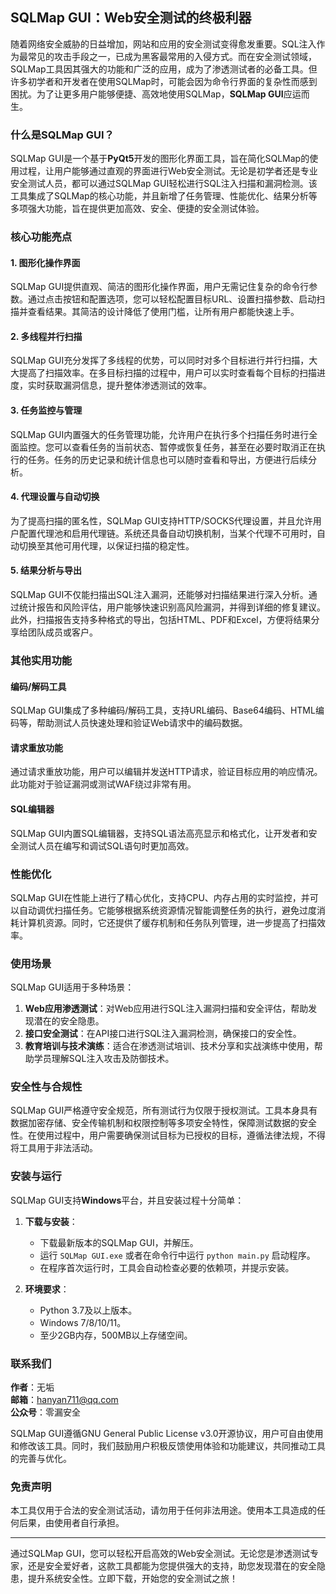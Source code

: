 ## SQLMap GUI：Web安全测试的终极利器

随着网络安全威胁的日益增加，网站和应用的安全测试变得愈发重要。SQL注入作为最常见的攻击手段之一，已成为黑客最常用的入侵方式。而在安全测试领域，SQLMap工具因其强大的功能和广泛的应用，成为了渗透测试者的必备工具。但许多初学者和开发者在使用SQLMap时，可能会因为命令行界面的复杂性而感到困扰。为了让更多用户能够便捷、高效地使用SQLMap，**SQLMap GUI**应运而生。

### 什么是SQLMap GUI？

SQLMap GUI是一个基于**PyQt5**开发的图形化界面工具，旨在简化SQLMap的使用过程，让用户能够通过直观的界面进行Web安全测试。无论是初学者还是专业安全测试人员，都可以通过SQLMap GUI轻松进行SQL注入扫描和漏洞检测。该工具集成了SQLMap的核心功能，并且新增了任务管理、性能优化、结果分析等多项强大功能，旨在提供更加高效、安全、便捷的安全测试体验。

### 核心功能亮点

#### 1. **图形化操作界面**
SQLMap GUI提供直观、简洁的图形化操作界面，用户无需记住复杂的命令行参数。通过点击按钮和配置选项，您可以轻松配置目标URL、设置扫描参数、启动扫描并查看结果。其简洁的设计降低了使用门槛，让所有用户都能快速上手。

#### 2. **多线程并行扫描**
SQLMap GUI充分发挥了多线程的优势，可以同时对多个目标进行并行扫描，大大提高了扫描效率。在多目标扫描的过程中，用户可以实时查看每个目标的扫描进度，实时获取漏洞信息，提升整体渗透测试的效率。

#### 3. **任务监控与管理**
SQLMap GUI内置强大的任务管理功能，允许用户在执行多个扫描任务时进行全面监控。您可以查看任务的当前状态、暂停或恢复任务，甚至在必要时取消正在执行的任务。任务的历史记录和统计信息也可以随时查看和导出，方便进行后续分析。

#### 4. **代理设置与自动切换**
为了提高扫描的匿名性，SQLMap GUI支持HTTP/SOCKS代理设置，并且允许用户配置代理池和启用代理链。系统还具备自动切换机制，当某个代理不可用时，自动切换至其他可用代理，以保证扫描的稳定性。

#### 5. **结果分析与导出**
SQLMap GUI不仅能扫描出SQL注入漏洞，还能够对扫描结果进行深入分析。通过统计报告和风险评估，用户能够快速识别高风险漏洞，并得到详细的修复建议。此外，扫描报告支持多种格式的导出，包括HTML、PDF和Excel，方便将结果分享给团队成员或客户。

### 其他实用功能

#### 编码/解码工具
SQLMap GUI集成了多种编码/解码工具，支持URL编码、Base64编码、HTML编码等，帮助测试人员快速处理和验证Web请求中的编码数据。

#### 请求重放功能
通过请求重放功能，用户可以编辑并发送HTTP请求，验证目标应用的响应情况。此功能对于验证漏洞或测试WAF绕过非常有用。

#### SQL编辑器
SQLMap GUI内置SQL编辑器，支持SQL语法高亮显示和格式化，让开发者和安全测试人员在编写和调试SQL语句时更加高效。

### 性能优化

SQLMap GUI在性能上进行了精心优化，支持CPU、内存占用的实时监控，并可以自动调优扫描任务。它能够根据系统资源情况智能调整任务的执行，避免过度消耗计算机资源。同时，它还提供了缓存机制和任务队列管理，进一步提高了扫描效率。

### 使用场景

SQLMap GUI适用于多种场景：

1. **Web应用渗透测试**：对Web应用进行SQL注入漏洞扫描和安全评估，帮助发现潜在的安全隐患。
2. **接口安全测试**：在API接口进行SQL注入漏洞检测，确保接口的安全性。
3. **教育培训与技术演练**：适合在渗透测试培训、技术分享和实战演练中使用，帮助学员理解SQL注入攻击及防御技术。

### 安全性与合规性

SQLMap GUI严格遵守安全规范，所有测试行为仅限于授权测试。工具本身具有数据加密存储、安全传输机制和权限控制等多项安全特性，保障测试数据的安全性。在使用过程中，用户需要确保测试目标为已授权的目标，遵循法律法规，不得将工具用于非法活动。

### 安装与运行

SQLMap GUI支持**Windows**平台，并且安装过程十分简单：

1. **下载与安装**：
   - 下载最新版本的SQLMap GUI，并解压。
   - 运行 `SQLMap GUI.exe` 或者在命令行中运行 `python main.py` 启动程序。
   - 在程序首次运行时，工具会自动检查必要的依赖项，并提示安装。

2. **环境要求**：
   - Python 3.7及以上版本。
   - Windows 7/8/10/11。
   - 至少2GB内存，500MB以上存储空间。

### 联系我们

**作者**：无垢  
**邮箱**：[hanyan711@qq.com](mailto:hanyan711@qq.com)  
**公众号**：零漏安全

SQLMap GUI遵循GNU General Public License v3.0开源协议，用户可自由使用和修改该工具。同时，我们鼓励用户积极反馈使用体验和功能建议，共同推动工具的完善与优化。

### 免责声明

本工具仅用于合法的安全测试活动，请勿用于任何非法用途。使用本工具造成的任何后果，由使用者自行承担。

---

通过SQLMap GUI，您可以轻松开启高效的Web安全测试。无论您是渗透测试专家，还是安全爱好者，这款工具都能为您提供强大的支持，助您发现潜在的安全隐患，提升系统安全性。立即下载，开始您的安全测试之旅！

